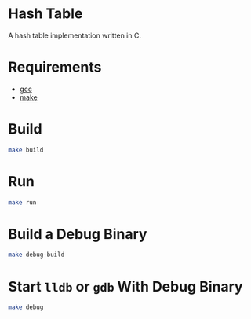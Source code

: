 # Hash Table

A hash table implementation written in C.

# Requirements

- [gcc](https://gcc.gnu.org/)
- [make](https://www.gnu.org/software/make/)

# Build

```bash
make build
```

# Run

```bash
make run
```

# Build a Debug Binary

```bash
make debug-build
```

# Start `lldb` or `gdb` With Debug Binary

```bash
make debug
```
